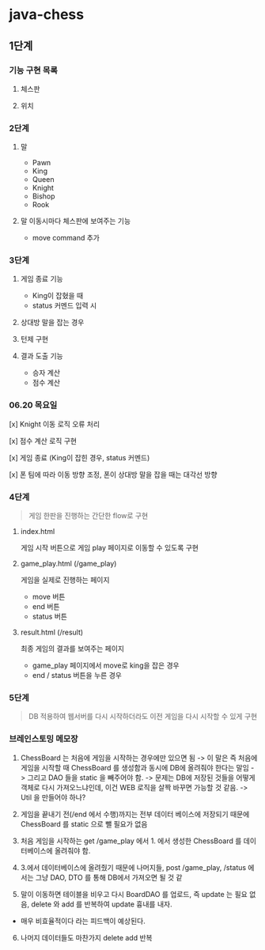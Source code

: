 # java-chess

## 1단계

### 기능 구현 목록

1. 체스판

2. 위치
    
### 2단계

1. 말
    - Pawn
    - King
    - Queen
    - Knight
    - Bishop
    - Rook
    
2. 말 이동시마다 체스판에 보여주는 기능

    - move command 추가

### 3단계

1. 게임 종료 기능
    - King이 잡혔을 때
    - status 커멘드 입력 시

2. 상대방 말을 잡는 경우

3. 턴제 구현

4. 결과 도출 기능
    - 승자 계산
    - 점수 계산

### 06.20 목요일
[x] Knight 이동 로직 오류 처리

[x] 점수 계산 로직 구현

[x] 게임 종료 (King이 잡힌 경우, status 커멘드)

[x] 폰 팀에 따라 이동 방향 조정, 폰이 상대방 말을 잡을 때는 대각선 방향

### 4단계

> 게임 한판을 진행하는 간단한 flow로 구현

1. index.html

    게임 시작 버튼으로 게임 play 페이지로 이동할 수 있도록 구현
    
2. game_play.html (/game_play)

    게임을 실제로 진행하는 페이지
    - move 버튼
    - end 버튼
    - status 버튼

3. result.html (/result)
    
    최종 게임의 결과를 보여주는 페이지
    
    - game_play 페이지에서 move로 king을 잡은 경우
    - end / status 버튼을 누른 경우

### 5단계

> DB 적용하여 웹서버를 다시 시작하더라도 이전 게임을 다시 시작할 수 있게 구현

### 브레인스토밍 메모장

1. ChessBoard 는 처음에 게임을 시작하는 경우에만 있으면 됨
 -> 이 말은 즉 처음에 게임을 시작할 때 ChessBoard 를 생성함과 동시에 DB에 올려줘야 한다는 말임
 -> 그리고 DAO 들을 static 을 빼주어야 함.
 -> 문제는 DB에 저장된 것들을 어떻게 객체로 다시 가져오느냐인데, 이건 WEB 로직을 살짝 바꾸면 가능할 것 같음.
 -> Util 을 만들어야 하나?

2. 게임을 끝내기 전(/end 에서 수행)까지는 전부 데이터 베이스에 저장되기 때문에 ChessBoard 를 static 으로 뺄 필요가 없음

3. 처음 게임을 시작하는 get /game_play 에서 1. 에서 생성한 ChessBoard 를 데이터베이스에 올려줘야 함.

4. 3.에서 데이터베이스에 올려줬기 때문에 나머지들, post /game_play, /status 에서는 그냥 DAO, DTO 를 통해 DB에서 가져오면 될 것 같

5. 말이 이동하면 테이블을 비우고 다시 BoardDAO 를 업로드, 즉 update 는 필요 없음, delete 와 add 를 반복하여 update 흉내를 내자.
- 매우 비효율적이다 라는 피드백이 예상된다.

6. 나머지 데이터들도 마찬가지 delete add 반복